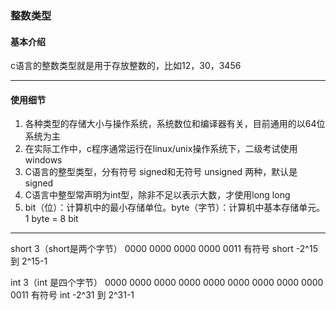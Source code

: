 ### 整数类型
#### 基本介绍
c语言的整数类型就是用于存放整数的，比如12，30，3456

---
#### 使用细节
1. 各种类型的存储大小与操作系统，系统数位和编译器有关，目前通用的以64位系统为主
2. 在实际工作中，c程序通常运行在linux/unix操作系统下，二级考试使用windows
3. C语言的整型类型，分有符号 signed和无符号 unsigned 两种，默认是 signed
4. C语言中整型常声明为int型，除非不足以表示大数，才使用long long
5. bit（位）：计算机中的最小存储单位。byte（字节）：计算机中基本存储单元。1 byte = 8 bit
---
short 3（short是两个字节）
0000 0000 0000 0000 0011
有符号  short  -2^15 到  2^15-1

int 3（int 是四个字节）
0000 0000 0000 0000 0000
0000 0000 0000 0000 0011 
有符号  int  -2^31 到  2^31-1


